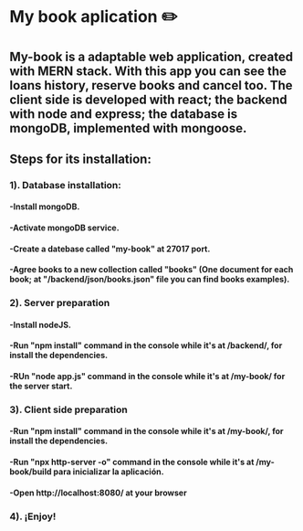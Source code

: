 # My book aplication ✏️

## My-book is a adaptable web application, created with MERN stack. With this app you can see the loans history, reserve books and cancel too. The client side is developed with react; the backend with node and express; the database is mongoDB, implemented with mongoose.

## Steps for its installation:


### 1). Database installation:

  
  #### -Install mongoDB.
  
  #### -Activate mongoDB service.
  
  #### -Create a datebase called "my-book" at 27017 port.
  
  #### -Agree books to a new collection called "books" (One document for each book; at "/backend/json/books.json" file  you can find books examples).
  
  
### 2). Server preparation 
  
  
  #### -Install nodeJS.
  
  #### -Run  "npm install" command in the console while it's at /backend/, for install the dependencies.
  
  #### -RUn "node app.js" command in the console while it's at /my-book/ for the server start.
  
  
### 3). Client side preparation 


  #### -Run  "npm install" command in the console while it's at /my-book/, for install the dependencies.
  
  #### -Run "npx http-server -o" command in the console while it's at /my-book/build para inicializar la aplicación.
  
  #### -Open http://localhost:8080/ at your browser
  
  
### 4). ¡Enjoy!
  
  
  
